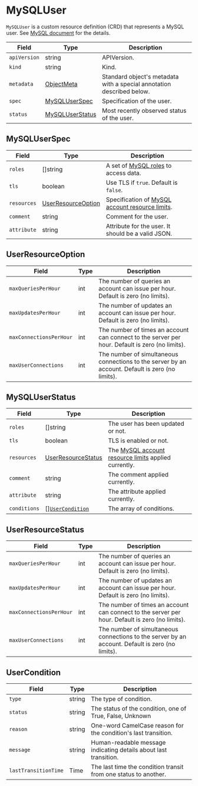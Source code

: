 MySQLUser
=========

`MySQLUser` is a custom resource definition (CRD) that represents a MySQL user.
See [MySQL document](https://dev.mysql.com/doc/refman/8.0/en/create-user.html) for the details.

| Field        | Type                                | Description                                                           |
|--------------|-------------------------------------|-----------------------------------------------------------------------|
| `apiVersion` | string                              | APIVersion.                                                           |
| `kind`       | string                              | Kind.                                                                 |
| `metadata`   | [ObjectMeta]                        | Standard object's metadata with a special annotation described below. |
| `spec`       | [MySQLUserSpec](#MySQLUserSpec)     | Specification of the user.                                            |
| `status`     | [MySQLUserStatus](#MySQLUserStatus) | Most recently observed status of the user.                            |

MySQLUserSpec
-------------

| Field       | Type                                      | Description                                                                                |
|-------------|-------------------------------------------|--------------------------------------------------------------------------------------------|
| `roles`     | []string                                  | A set of [MySQL roles](https://dev.mysql.com/doc/refman/8.0/en/roles.html) to access data. |
| `tls`       | boolean                                   | Use TLS if `true`. Default is `false`.                                                     |
| `resources` | [UserResourceOption](#UserResourceOption) | Specification of [MySQL account resource limits].                                          |
| `comment`   | string                                    | Comment for the user.                                                                      |
| `attribute` | string                                    | Attribute for the user. It should be a valid JSON.                                         |

UserResourceOption
------------------

| Field                   | Type | Description                                                                                      |
|-------------------------|------|--------------------------------------------------------------------------------------------------|
| `maxQueriesPerHour`     | int  | The number of queries an account can issue per hour. Default is zero (no limits).                |
| `maxUpdatesPerHour`     | int  | The number of updates an account can issue per hour. Default is zero (no limits).                |
| `maxConnectionsPerHour` | int  | The number of times an account can connect to the server per hour. Default is zero (no limits).  |
| `maxUserConnections`    | int  | The number of simultaneous connections to the server by an account. Default is zero (no limits). |

MySQLUserStatus
---------------

| Field        | Type                                      | Description                                            |
|--------------|-------------------------------------------|--------------------------------------------------------|
| `roles`      | []string                                  | The user has been updated or not.                      |
| `tls`        | boolean                                   | TLS is enabled or not.                                 |
| `resources`  | [UserResourceStatus](#UserResourceStatus) | The [MySQL account resource limits] applied currently. |
| `comment`    | string                                    | The comment applied currently.                         |
| `attribute`  | string                                    | The attribute applied currently.                       |
| `conditions` | [][`UserCondition`](#UserCondition)       | The array of conditions.                               |

UserResourceStatus
------------------

| Field                   | Type | Description                                                                                      |
|-------------------------|------|--------------------------------------------------------------------------------------------------|
| `maxQueriesPerHour`     | int  | The number of queries an account can issue per hour. Default is zero (no limits).                |
| `maxUpdatesPerHour`     | int  | The number of updates an account can issue per hour. Default is zero (no limits).                |
| `maxConnectionsPerHour` | int  | The number of times an account can connect to the server per hour. Default is zero (no limits).  |
| `maxUserConnections`    | int  | The number of simultaneous connections to the server by an account. Default is zero (no limits). |

UserCondition
-------------

| Field                | Type   | Description                                                      |
|----------------------|--------|------------------------------------------------------------------|
| `type`               | string | The type of condition.                                           |
| `status`             | string | The status of the condition, one of True, False, Unknown         |
| `reason`             | string | One-word CamelCase reason for the condition's last transition.   |
| `message`            | string | Human-readable message indicating details about last transition. |
| `lastTransitionTime` | Time   | The last time the condition transit from one status to another.  |

[ObjectMeta]: https://kubernetes.io/docs/reference/generated/kubernetes-api/v1.17/#objectmeta-v1-meta
[MySQL account resource limits]: https://dev.mysql.com/doc/refman/8.0/en/user-resources.html
